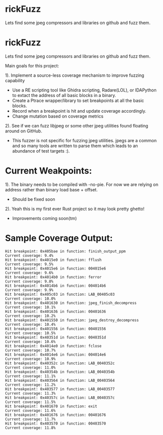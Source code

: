 # rickFuzz
Lets find some jpeg compressors and libraries on github and fuzz them.

# rickFuzz
Lets find some jpeg compressors and libraries on github and fuzz them.

Main goals for this project:

1). Implement a source-less coverage mechanism to improve fuzzing capability
	

 - Use a  RE scripting tool like Ghidra scripting, Radare(LOL), or IDAPython to extact the address of all basic blocks in a binary.
 - Create a Ptrace wrapper/library to set breakpoints at all the basic blocks.
 - Record when a breakpoint is hit and update coverage accordingly.
 - Change mutation based on coverage metrics

2). See if we can fuzz libjpeg or some other jpeg utilities found floating around on GitHub. 
- This fuzzer is not specific for fuzzing jpeg utilities. jpegs are a common and so many tools are written to parse them which leads to an abundance of test targets :).

# Current Weakpoints:

1). The binary needs to be compiled with -no-pie. For now we are relying on address rather than
binary load base + offset.
 - Should be fixed soon

2). Yeah this is my first ever Rust project so it may look pretty ghetto!
 - Improvements coming soon(tm)
 
 # Sample Coverage Output:
 ```
 Hit breakpoint: 0x405bae in function: finish_output_ppm
Current coverage: 9.4%
Hit breakpoint: 0x4015e0 in function: fflush
Current coverage: 9.5%
Hit breakpoint: 0x4015e6 in function: 004015e6
Current coverage: 9.6%
Hit breakpoint: 0x4014b0 in function: ferror
Current coverage: 9.8%
Hit breakpoint: 0x4014b6 in function: 004014b6
Current coverage: 9.9%
Hit breakpoint: 0x405c03 in function: LAB_00405c03
Current coverage: 10.0%
Hit breakpoint: 0x401630 in function: jpeg_finish_decompress
Current coverage: 10.1%
Hit breakpoint: 0x401636 in function: 00401636
Current coverage: 10.2%
Hit breakpoint: 0x401550 in function: jpeg_destroy_decompress
Current coverage: 10.4%
Hit breakpoint: 0x401556 in function: 00401556
Current coverage: 10.5%
Hit breakpoint: 0x40351d in function: 0040351d
Current coverage: 10.6%
Hit breakpoint: 0x4014e0 in function: fclose
Current coverage: 10.7%
Hit breakpoint: 0x4014e6 in function: 004014e6
Current coverage: 10.9%
Hit breakpoint: 0x40352c in function: LAB_0040352c
Current coverage: 11.0%
Hit breakpoint: 0x40354b in function: LAB_0040354b
Current coverage: 11.1%
Hit breakpoint: 0x403564 in function: LAB_00403564
Current coverage: 11.2%
Hit breakpoint: 0x403577 in function: LAB_00403577
Current coverage: 11.3%
Hit breakpoint: 0x40357c in function: LAB_0040357c
Current coverage: 11.5%
Hit breakpoint: 0x401670 in function: exit
Current coverage: 11.6%
Hit breakpoint: 0x401676 in function: 00401676
Current coverage: 11.7%
Hit breakpoint: 0x403570 in function: 00403570
Current coverage: 11.8%
 ```
